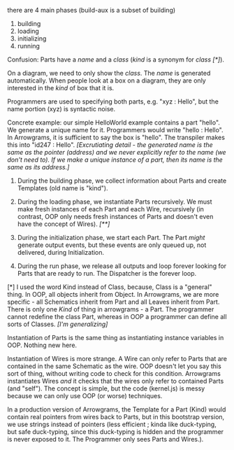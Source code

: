 there are 4 main phases (build-aux is a subset of building)

1. building
2. loading
3. initializing
4. running

Confusion: Parts have a _name_ and a _class_ (_kind_ is a synonym for _class_ _[*]_).

On a diagram, we need to only show the _class_.  The _name_ is generated automatically.  When people look at a box on a diagram, they are only interested in the _kind_ of box that it is.

Programmers are used to specifying both parts, e.g. "xyz : Hello", but the name portion (xyz) is syntactic noise.

Concrete example: our simple HelloWorld example contains a part "hello".  We generate a unique name for it.  Programmers would write "hello : Hello".  In Arrowgrams, it is sufficient to say the box is "hello".  The transpiler makes this into "id247 : Hello".  _[Excrutiating detail - the generated name is the same as the pointer (address) and we never explicitly refer to the name (we don't need to).  If we make a unique instance of a part, then its name is the same as its address.]_

1. During the building phase, we collect information about Parts and create Templates (old name is "kind").

2. During the loading phase, we instantiate Parts recursively.  We must make fresh instances of each Part and each Wire, recursively (in contrast, OOP only needs fresh instances of Parts and doesn't even have the concept of Wires).  _[**]_

3. During the initialization phase, we start each Part.  The Part _might_ generate output events, but these events are only queued up, not delivered, during Initialization.

4. During the run phase, we release all outputs and loop forever looking for Parts that are ready to run.  The Dispatcher is the forever loop.

[*] I used the word Kind instead of Class, because, Class is a "general" thing.  In OOP, all objects inherit from Object.  In Arrowgrams, we are more specific - all Schematics inherit from Part and all Leaves inherit from Part.  There is only one _Kind_ of thing in arrowgrams - a Part.  The programmer cannot redefine the class Part, whereas in OOP a programmer can define all sorts of Classes. _[I'm generalizing]_

Instantiation of Parts is the same thing as instantiating instance variables in OOP.  Nothing new here.

Instantiation of Wires is more strange.  A Wire can only refer to Parts that are contained in the same Schematic as the wire.  OOP doesn't let you say this sort of thing, without writing code to check for this condition.  Arrowgrams instantiates Wires _and_ it checks that the wires only refer to contained Parts (and "self").  The concept is simple, but the code (kernel.js) is messy because we can only use OOP (or worse) techniques.

In a production version of Arrowgrams, the Template for a Part (Kind) would contain real pointers from wires back to Parts, but in this bootstrap version, we use strings instead of pointers (less efficient ;  kinda like duck-typing, but safe duck-typing, since this duck-typing is hidden and the programmer is never exposed to it.  The Programmer only sees Parts and Wires.). 
